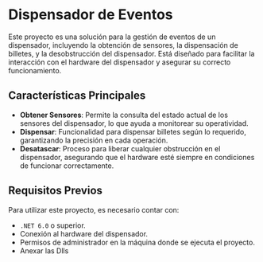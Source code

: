 # Dispensador de Eventos

Este proyecto es una solución para la gestión de eventos de un dispensador, incluyendo la obtención de sensores, la dispensación de billetes, y la desobstrucción del dispensador. Está diseñado para facilitar la interacción con el hardware del dispensador y asegurar su correcto funcionamiento.

## Características Principales

- **Obtener Sensores**: Permite la consulta del estado actual de los sensores del dispensador, lo que ayuda a monitorear su operatividad.
- **Dispensar**: Funcionalidad para dispensar billetes según lo requerido, garantizando la precisión en cada operación.
- **Desatascar**: Proceso para liberar cualquier obstrucción en el dispensador, asegurando que el hardware esté siempre en condiciones de funcionar correctamente.

## Requisitos Previos

Para utilizar este proyecto, es necesario contar con:

- `.NET 6.0` o superior.
- Conexión al hardware del dispensador.
- Permisos de administrador en la máquina donde se ejecuta el proyecto.
- Anexar las Dlls 


